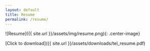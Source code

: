 ```yaml
---
layout: default
title: Resume
permalink: /resume/
---
```


<div class="rec-res">
  ![Resume]({{ site.url }}/assets/img/resume.png){: .center-image}

  [Click to download]({{ site.url }}/assets/downloads/tel_resume.pdf)
</div>
